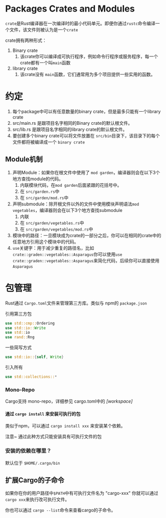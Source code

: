 # Packages Crates and Modules

`crate`是Rust编译器在一次编译时的最小代码单元。即便你通过`rustc`命令编译一个文件，该文件则被认为是一个`crate`



crate拥有两种形式：

1. Binary crate
   1. 该crate你可以编译成可执行程序，例如命令行程序或服务程序，每一个crate都有一个叫`main`函数
2. library crate
   1. 该crate没有 `main`函数，它们通常用为多个项目提供一些实用的函数。





# 约定

1. 每个package中可以有任意数量的binary crate，但是最多只能有一个library crate
2. src/main.rs 是跟项目名字相同的Binary crate的默认根文件。
3. src/lib.rs 是跟项目名字相同的library crate的默认根文件。
4. 要创建多个binary crate可以将文件放置在 `src/bin`目录下，该目录下的每个文件都将被编译成一个 `binary crate`



## Module机制

1. 声明Module：如果你在根文件中使用了 `mod garden`，编译器则会在以下3个地方查找module的代码。
   1. 内联模块代码，在`mod garden`后面紧跟的花括号中。
   2. 在 `src/garden.rs`中
   3. 在 `src/garden/mod.rs`中
2. 声明submodule：除开根文件以外的文件中使用模块声明语法`mod vegetables`，编译器则会在以下3个地方查找submodule
   1. 内联
   2. 在 `src/garden/vegetables.rs`中
   3. 在 `src/garden/vegetables/mod.rs`中
3. 模块中的路径：一旦模块成为crate的一部分之后，你可以在相同的crate中的任意地方引用这个模块中的代码。
4. `use`关键字：用于减少重复的路径名，比如 `crate::graden::vegetables::Asparagus`你可以使用`use crate::graden::vegetables::Asparagus`来简化代码，后续你可以直接使用 `Asparagus`

# 包管理

Rust通过 `Cargo.toml`文件来管理第三方库。类似与 npm的 `package.json`



引用第三方包

```rust
use std::cmp::Ordering
use std::io::Write
use std::io
use rand::Rng
```

一些简写方式

```rust
use std::io::{self, Write}
```

引入所有

```rust
use std::collections::*
```



### Mono-Repo

Cargo支持 mono-repo，详细参见 cargo.toml中的 *[workspace]*



#### 通过 `cargo install` 来安装可执行的包

类似于npm，可以通过 `cargo install xxx` 来安装某个依赖。

注意~ 通过此种方式只能安装具有可执行文件的包



### 安装的依赖在哪里？

默认位于 `$HOME/.cargo/bin`



## 扩展Cargo的子命令

如果你在你的用户路径中`$PATH`中有可执行文件名为 "cargo-xxx" 你就可以通过 `cargo xxx`来执行改可执行文件。

你也可以通过 `cargo --list`命令来查看cargo的子命令。



